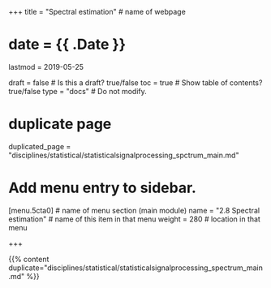 +++
title = "Spectral estimation"         # name of webpage

# date = {{ .Date }}
lastmod = 2019-05-25

draft = false  # Is this a draft? true/false
toc = true  # Show table of contents? true/false
type = "docs"  # Do not modify.

# duplicate page

duplicated_page = "disciplines/statistical/statisticalsignalprocessing_spctrum_main.md"

# Add menu entry to sidebar.
[menu.5cta0]                       # name of menu section (main module)
  name = "2.8 Spectral estimation"        # name of this item in that menu
  weight = 280                          # location in that menu

+++

{{% content duplicate="disciplines/statistical/statisticalsignalprocessing_spectrum_main.md" %}}